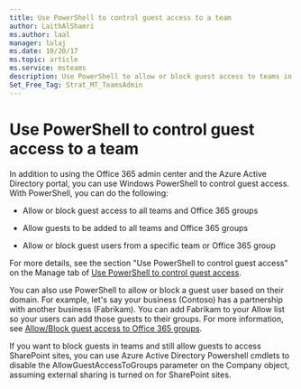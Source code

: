 ```yaml
---
title: Use PowerShell to control guest access to a team
author: LaithAlShamri
ms.author: laal
manager: lolaj
ms.date: 10/20/17
ms.topic: article
ms.service: msteams
description: Use PowerShell to allow or block guest access to teams in Microsoft Teams.
Set_Free_Tag: Strat_MT_TeamsAdmin
---
```


Use PowerShell to control guest access to a team
================================================

In addition to using the Office 365 admin center and the Azure Active Directory portal, you can use Windows PowerShell to control guest access. With PowerShell, you can do the following:
  
  
   

- Allow or block guest access to all teams and Office 365 groups
    
  
- Allow guests to be added to all teams and Office 365 groups
    
  
- Allow or block guest users from a specific team or Office 365 group
    
  
For more details, see the section "Use PowerShell to control guest access" on the Manage tab of [Use PowerShell to control guest access](https://support.office.com/en-us/article/Use-PowerShell-to-control-guest-access-bfc7a840-868f-4fd6-a390-f347bf51aff6#bkmk_usepowershell).
  
    
    
You can also use PowerShell to allow or block a guest user based on their domain. For example, let's say your business (Contoso) has a partnership with another business (Fabrikam). You can add Fabrikam to your Allow list so your users can add those guests to their groups. For more information, see [Allow/Block guest access to Office 365 groups](https://go.microsoft.com/fwlink/?linkid=854001).
  
 
If you want to block guests in teams and still allow guests to access SharePoint sites, you can use Azure Active Directory Powershell cmdlets to disable the AllowGuestAccessToGroups parameter on the Company object, assuming external sharing is turned on for SharePoint sites.   

